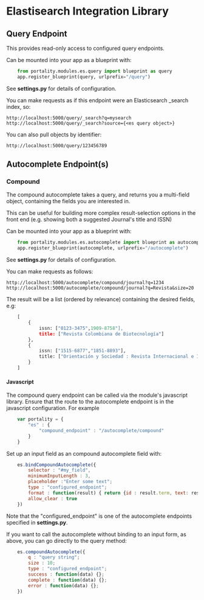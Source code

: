 # Elastisearch Integration Library

## Query Endpoint

This provides read-only access to configured query endpoints.

Can be mounted into your app as a blueprint with:

```python
    from portality.modules.es.query import blueprint as query
    app.register_blueprint(query, urlprefix="/query")
```

See **settings.py** for details of configuration.

You can make requests as if this endpoint were an Elasticsearch _search index, so:

    http://localhost:5000/query/_search?q=mysearch
    http://localhost:5000/query/_search?source={<es query object>}

You can also pull objects by identifier:

    http://localhost:5000/query/123456789

## Autocomplete Endpoint(s)

### Compound

The compound autocomplete takes a query, and returns you a multi-field object, containing the fields you are interested in.

This can be useful for building more complex result-selection options in the front end (e.g. showing both a suggested Journal's title and ISSN)

Can be mounted into your app as a blueprint with:

```python
    from portality.modules.es.autocomplete import blueprint as autocomplete
    app.register_blueprint(autocomplete, urlprefix="/autocomplete")
```

See **settings.py** for details of configuration.

You can make requests as follows:

    http://localhost:5000/autocomplete/compound/journal?q=1234
    http://localhost:5000/autocomplete/compound/journal?q=Revista&size=20

The result will be a list (ordered by relevance) containing the desired fields, e.g:

```python
    [
        {
            issn: ["0123-3475",1909-8758"],
            title: ["Revista Colombiana de Biotecnología"]
        },
        {
            issn: ["1515-6877","1851-8893"],
            title: ["Orientación y Sociedad : Revista Internacional e Interdisciplinaria de Orientación Vocacional Ocupacional "]
        }
    ]
```

#### Javascript

The compound query endpoint can be called via the module's javascript library.  Ensure that the route to the autocomplete endpoint 
is in the javascript configuration.  For example

```javascript
    var portality = {
        "es" : {
            "compound_endpoint" : "/autocomplete/compound"
        }
    }
```

Set up an input field as an compound autocomplete field with:

```javascript
    es.bindCompoundAutocomplete({
        selector : "#my_field",
        minimumInputLength : 3,
        placeholder :"Enter some text";
        type : "configured_endpoint";
        format : function(result) { return {id : result.term, text: result.term} };
        allow_clear : true
    })
```

Note that the "configured_endpoint" is one of the autocomplete endpoints specified in **settings.py**.

If you want to call the autocomplete without binding to an input form, as above, you can go directly to the query method:

```javascript
    es.compoundAutocomplete({
        q : "query string";
        size : 10;
        type : "configured_endpoint";
        success : function(data) {};
        complete : function(data) {};
        error : function(data) {};
    })
```